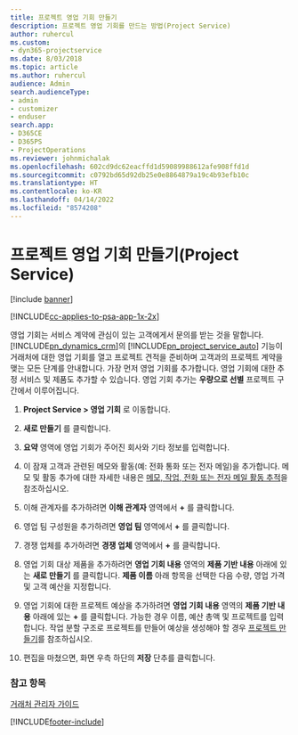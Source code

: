 ```yaml
---
title: 프로젝트 영업 기회 만들기
description: 프로젝트 영업 기회를 만드는 방법(Project Service)
author: ruhercul
ms.custom:
- dyn365-projectservice
ms.date: 8/03/2018
ms.topic: article
ms.author: ruhercul
audience: Admin
search.audienceType:
- admin
- customizer
- enduser
search.app:
- D365CE
- D365PS
- ProjectOperations
ms.reviewer: johnmichalak
ms.openlocfilehash: 602cd9dc62eacffd1d59089988612afe908ffd1d
ms.sourcegitcommit: c0792bd65d92db25e0e8864879a19c4b93efb10c
ms.translationtype: HT
ms.contentlocale: ko-KR
ms.lasthandoff: 04/14/2022
ms.locfileid: "8574208"
---
```

# <a name="create-a-project-opportunity-project-service"></a>프로젝트 영업 기회 만들기(Project Service)

[!include [banner](../includes/psa-now-project-operations.md)]

[!INCLUDE[cc-applies-to-psa-app-1x-2x](../includes/cc-applies-to-psa-app-1x-2x.md)]

영업 기회는 서비스 계약에 관심이 있는 고객에게서 문의를 받는 것을 말합니다. [!INCLUDE[pn_dynamics_crm](../includes/pn-dynamics-crm.md)]의 [!INCLUDE[pn_project_service_auto](../includes/pn-project-service-auto.md)] 기능이 거래처에 대한 영업 기회를 열고 프로젝트 견적을 준비하며 고객과의 프로젝트 계약을 맺는 모든 단계를 안내합니다. 가장 먼저 영업 기회를 추가합니다. 영업 기회에 대한 추정 서비스 및 제품도 추가할 수 있습니다. 영업 기회 추가는 **우량으로 선별** 프로젝트 구간에서 이루어집니다.  
  
1.  **Project Service > 영업 기회** 로 이동합니다.  
  
2.  **새로 만들기** 를 클릭합니다.  
  
3.  **요약** 영역에 영업 기회가 주어진 회사와 기타 정보를 입력합니다.  
  
4.  이 잠재 고객과 관련된 메모와 활동(예: 전화 통화 또는 전자 메일)을 추가합니다. 메모 및 활동 추가에 대한 자세한 내용은 [메모, 작업, 전화 또는 전자 메일 활동 추적](/dynamics365/customerengagement/on-premises/basics/work-with-activities)을 참조하십시오.  
  
5.  이해 관계자를 추가하려면 **이해 관계자** 영역에서 **+** 를 클릭합니다.  
  
6.  영업 팀 구성원을 추가하려면 **영업 팀** 영역에서 **+** 를 클릭합니다.  
  
7.  경쟁 업체를 추가하려면 **경쟁 업체** 영역에서 **+** 를 클릭합니다.  
  
8.  영업 기회 대상 제품을 추가하려면 **영업 기회 내용** 영역의 **제품 기반 내용** 아래에 있는 **새로 만들기** 를 클릭합니다. **제품 이름** 아래 항목을 선택한 다음 수량, 영업 가격 및 고객 예산을 지정합니다.  
  
9. 영업 기회에 대한 프로젝트 예상을 추가하려면 **영업 기회 내용** 영역의 **제품 기반 내용** 아래에 있는 **+** 를 클릭합니다. 가능한 경우 이름, 예산 총액 및 프로젝트를 입력합니다. 작업 분할 구조로 프로젝트를 만들어 예상을 생성해야 할 경우 [프로젝트 만들기](../psa/create-project.md)를 참조하십시오.  
  
10. 편집을 마쳤으면, 화면 우측 하단의 **저장** 단추를 클릭합니다.  
  
### <a name="see-also"></a>참고 항목  
 [거래처 관리자 가이드](../psa/account-manager-guide.md)


[!INCLUDE[footer-include](../includes/footer-banner.md)]
